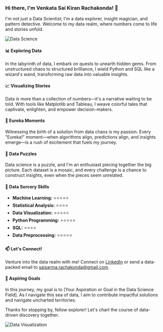 ### Hi there, I'm Venkata Sai Kiran Rachakonda! 👋

I'm not just a Data Scientist; I'm a data explorer, insight magician, and pattern detective. Welcome to my data realm, where numbers come to life and stories unfold.

![Data Science]([https://your-image-url.com](https://cdn.dribbble.com/users/7379292/screenshots/15401203/media/a452ce0193001e90bc3d93853b33f9fa.gif))

#### 📊 **Exploring Data**
In the labyrinth of data, I embark on quests to unearth hidden gems. From unstructured chaos to structured brilliance, I wield Python and SQL like a wizard's wand, transforming raw data into valuable insights.

#### 📈 **Visualizing Stories**
Data is more than a collection of numbers—it's a narrative waiting to be told. With tools like Matplotlib and Tableau, I weave colorful tales that captivate, enlighten, and empower decision-makers.

#### 🚀 **Eureka Moments**
Witnessing the birth of a solution from data chaos is my passion. Every "Eureka!" moment—when algorithms align, predictions align, and insights emerge—is a rush of excitement that fuels my journey.

#### 🧩 **Data Puzzles**
Data science is a puzzle, and I'm an enthusiast piecing together the big picture. Each dataset is a mosaic, and every challenge is a chance to construct insights, even when the pieces seem unrelated.

#### 🌟 **Data Sorcery Skills**

- **Machine Learning:** ⭐⭐⭐⭐⭐
- **Statistical Analysis:** ⭐⭐⭐⭐
- **Data Visualization:** ⭐⭐⭐⭐⭐
- **Python Programming:** ⭐⭐⭐⭐⭐
- **SQL:** ⭐⭐⭐⭐
- **Data Preprocessing:** ⭐⭐⭐⭐⭐

#### 📫 **Let's Connect!**
Venture into the data realm with me! Connect on [LinkedIn](https://www.linkedin.com/in/venkata-rachakonda-82863572/) or send a data-packed email to [saisarma.rachakonda@gmail.com](mailto:saisarma.rachakonda@gmail.com).

#### 🌌 **Aspiring Goals**
In this journey, my goal is to [Your Aspiration or Goal in the Data Science Field]. As I navigate this sea of data, I aim to contribute impactful solutions and navigate uncharted territories.

Thanks for stopping by, fellow explorer! Let's chart the course of data-driven discovery together.

![Data Visualization](https://your-image-url.com)
